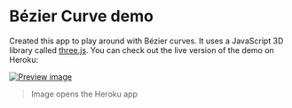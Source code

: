 # Bézier Curve demo

Created this app to play around with Bézier curves. It uses a JavaScript 3D library called [three.js](https://threejs.org/). You can check out the live version of the demo on Heroku:

[![Preview image](https://i.imgur.com/K1qf4Ak.png)](https://threejs-bezier-curve.herokuapp.com/)
> Image opens the Heroku app
